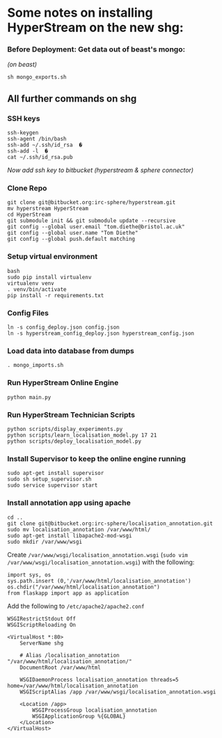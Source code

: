 # Some notes on installing HyperStream on the new shg:

### Before Deployment: Get data out of beast's mongo:

_(on beast)_

```
sh mongo_exports.sh   
```

## All further commands on shg

### SSH keys

```
ssh-keygen  
ssh-agent /bin/bash  
ssh-add ~/.ssh/id_rsa  �
ssh-add -l  �
cat ~/.ssh/id_rsa.pub  
```

_Now add ssh key to bitbucket (hyperstream & sphere connector)_

### Clone Repo

```
git clone git@bitbucket.org:irc-sphere/hyperstream.git  
mv hyperstream HyperStream  
cd HyperStream  
git submodule init && git submodule update --recursive  
git config --global user.email "tom.diethe@bristol.ac.uk"  
git config --global user.name "Tom Diethe"  
git config --global push.default matching
```

### Setup virtual environment

```
bash  
sudo pip install virtualenv  
virtualenv venv  
. venv/bin/activate  
pip install -r requirements.txt
```

### Config Files

```
ln -s config_deploy.json config.json  
ln -s hyperstream_config_deploy.json hyperstream_config.json
```

### Load data into database from dumps

```
. mongo_imports.sh
```

### Run HyperStream Online Engine

```
python main.py
```

### Run HyperStream Technician Scripts

```
python scripts/display_experiments.py  
python scripts/learn_localisation_model.py 17 21  
python scripts/deploy_localisation_model.py
```

### Install Supervisor to keep the online engine running

```
sudo apt-get install supervisor  
sudo sh setup_supervisor.sh  
sudo service supervisor start
```


### Install annotation app using apache

```
cd ..
git clone git@bitbucket.org:irc-sphere/localisation_annotation.git
sudo mv localisation_annotation /var/www/html/
sudo apt-get install libapache2-mod-wsgi
sudo mkdir /var/www/wsgi
```

Create `/var/www/wsgi/localisation_annotation.wsgi` (`sudo vim /var/www/wsgi/localisation_annotation.wsgi`) with the following:

```
import sys, os
sys.path.insert (0,'/var/www/html/localisation_annotation')
os.chdir("/var/www/html/localisation_annotation")
from flaskapp import app as application
```
	
Add the following to `/etc/apache2/apache2.conf`

```
WSGIRestrictStdout Off
WSGIScriptReloading On

<VirtualHost *:80>
    ServerName shg

    # Alias /localisation_annotation "/var/www/html/localisation_annotation/"
    DocumentRoot /var/www/html

    WSGIDaemonProcess localisation_annotation threads=5 home=/var/www/html/localisation_annotation
    WSGIScriptAlias /app /var/www/wsgi/localisation_annotation.wsgi

    <Location /app>
        WSGIProcessGroup localisation_annotation
        WSGIApplicationGroup %{GLOBAL}
    </Location>
</VirtualHost>
```
